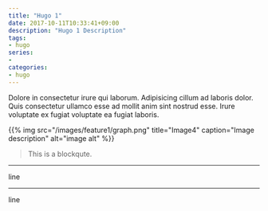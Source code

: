 ```yaml
---
title: "Hugo 1"
date: 2017-10-11T10:33:41+09:00
description: "Hugo 1 Description"
tags:
- hugo
series:
-
categories:
- hugo
---
```


Dolore in consectetur irure qui laborum. Adipisicing cillum ad laboris dolor. Quis consectetur ullamco esse ad mollit anim sint nostrud esse. Irure voluptate ex fugiat voluptate ea fugiat laboris.

{{% img src="/images/feature1/graph.png" title="Image4" caption="Image description" alt="image alt" %}}

> This is a blockqute.

* * *
line
* * *
line